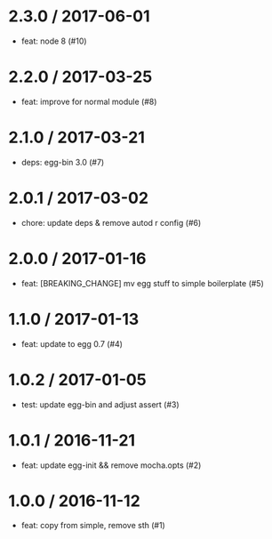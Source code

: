 
2.3.0 / 2017-06-01
==================

  * feat: node 8 (#10)

2.2.0 / 2017-03-25
==================

  * feat: improve for normal module (#8)

2.1.0 / 2017-03-21
==================

  * deps: egg-bin 3.0 (#7)

2.0.1 / 2017-03-02
==================

  * chore: update deps & remove autod r config (#6)

2.0.0 / 2017-01-16
==================

  * feat: [BREAKING_CHANGE] mv egg stuff to simple boilerplate (#5)

1.1.0 / 2017-01-13
==================

  * feat: update to egg 0.7 (#4)

1.0.2 / 2017-01-05
==================

  * test: update egg-bin and adjust assert (#3)

1.0.1 / 2016-11-21
==================

  * feat: update egg-init && remove mocha.opts (#2)

1.0.0 / 2016-11-12
==================

  * feat: copy from simple, remove sth (#1)
